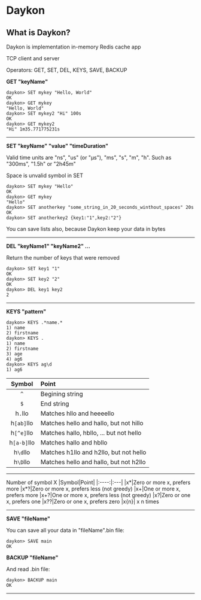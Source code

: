 # Daykon
## What is Daykon?
Daykon is implementation in-memory Redis cache app

TCP client and server 

Operators: GET, SET, DEL, KEYS, SAVE, BACKUP

__GET "keyName"__
```
daykon> SET mykey "Hello, World"
OK
daykon> GET mykey
"Hello, World"
daykon> SET mykey2 "Hi" 100s
OK
daykon> GET mykey2
"Hi" 1m35.771775231s
```
___

__SET "keyName" "value" "timeDuration"__

Valid time units are "ns", "us" (or "µs"), "ms", "s", "m", "h".
Such as "300ms", "1.5h" or "2h45m"

Space is unvalid symbol in SET

```
daykon> SET mykey "Hello"
OK
daykon> GET mykey
"Hello"
daykon> SET anotherkey "some_string_in_20_seconds_winthout_spaces" 20s
OK
daykon> SET anotherkey2 {key1:"1",key2:"2"}

```
You can save lists also, because Daykon keep your data in bytes
___
__DEL "keyName1" "keyName2" ...__

Return the number of keys that were removed
```
daykon> SET key1 "1"
OK
daykon> SET key2 "2"
OK
daykon> DEL key1 key2
2
```
___
__KEYS "pattern"__

```
daykon> KEYS .*name.*
1) name
2) firstname
daykon> KEYS .
1) name
2) firstname
3) age
4) ag6
daykon> KEYS ag\d
1) ag6
```
|Symbol|Point|
|:----:|:---|
|`^`|Begining string|
|`$`|End string
|h`.`llo|Matches hllo and heeeello|
|h`[ab]`llo|Matches hello and hallo, but not hillo|
|h`[^e]`llo|Matches hallo, hbllo, ... but not hello|
|h`[a-b]`llo|Matches hallo and hbllo|
|h`\d`llo|Matches h1llo and h2llo, but not hello|
|h`\D`llo|Matches hello and hallo, but not h2llo|
___
Number of symbol X
|Symbol|Point|
|:----:|:---|
|x*|Zero or more x, prefers more
|x*?|Zero or more x, prefers less (not greedy)
|x+|One or more x, prefers more
|x+?|One or more x, prefers less (not greedy)
|x?|Zero or one x, prefers one
|x??|Zero or one x, prefers zero
|x{n}| x n times
___

__SAVE "fileName"__

You can save all your data in "fileName".bin file:
```
daykon> SAVE main
OK
```
 __BACKUP "fileName"__

 And read .bin file:
 ```
daykon> BACKUP main
OK
```
___
